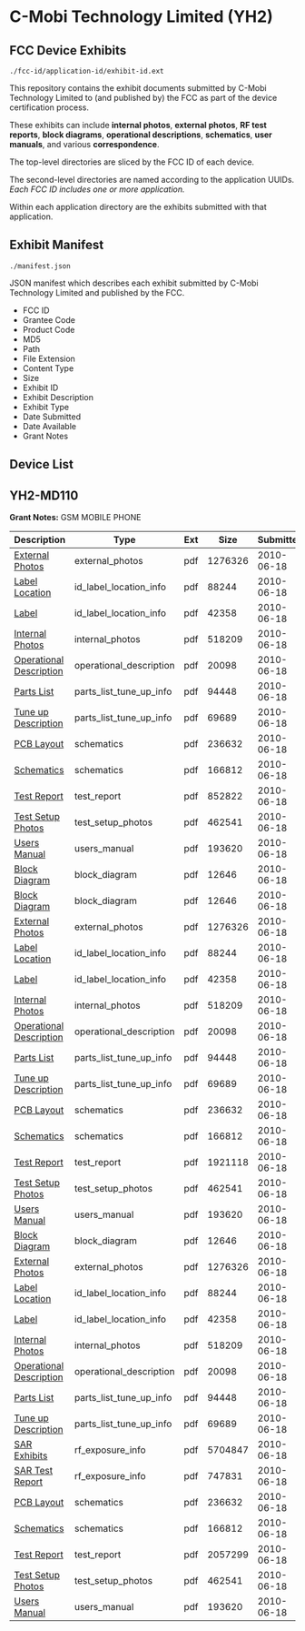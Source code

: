 # C-Mobi Technology Limited (YH2)
## FCC Device Exhibits

```
./fcc-id/application-id/exhibit-id.ext
```

This repository contains the exhibit documents submitted by C-Mobi Technology Limited to (and published by) the FCC as part of the device certification process.

These exhibits can include **internal photos**, **external photos**, **RF test reports**, **block diagrams**, **operational descriptions**, **schematics**, **user manuals**, and various **correspondence**.

The top-level directories are sliced by the FCC ID of each device.

The second-level directories are named according to the application UUIDs. *Each FCC ID includes one or more application.*

Within each application directory are the exhibits submitted with that application. 

## Exhibit Manifest

```
./manifest.json
```

JSON manifest which describes each exhibit submitted by C-Mobi Technology Limited and published by the FCC.

- FCC ID
- Grantee Code
- Product Code
- MD5
- Path
- File Extension
- Content Type
- Size
- Exhibit ID
- Exhibit Description
- Exhibit Type
- Date Submitted
- Date Available
- Grant Notes

## Device List
## YH2-MD110
**Grant Notes:** GSM MOBILE PHONE

| Description | Type | Ext | Size | Submitted | Available |
| ----------- | ---- | --- | ---- | --------- | --------- |
| [External Photos](YH2-MD110/b281f3d54df8eeeccbfcad911c2fe2b8/1298625.pdf) | external_photos | pdf | 1276326 | 2010-06-18 | 2010-06-18 |
| [Label Location](YH2-MD110/b281f3d54df8eeeccbfcad911c2fe2b8/1298626.pdf) | id_label_location_info | pdf | 88244 | 2010-06-18 | 2010-06-18 |
| [Label](YH2-MD110/b281f3d54df8eeeccbfcad911c2fe2b8/1298627.pdf) | id_label_location_info | pdf | 42358 | 2010-06-18 | 2010-06-18 |
| [Internal Photos](YH2-MD110/b281f3d54df8eeeccbfcad911c2fe2b8/1298629.pdf) | internal_photos | pdf | 518209 | 2010-06-18 | 2010-06-18 |
| [Operational Description](YH2-MD110/b281f3d54df8eeeccbfcad911c2fe2b8/1298630.pdf) | operational_description | pdf | 20098 | 2010-06-18 | 2010-06-18 |
| [Parts List](YH2-MD110/b281f3d54df8eeeccbfcad911c2fe2b8/1298631.pdf) | parts_list_tune_up_info | pdf | 94448 | 2010-06-18 | 2010-06-18 |
| [Tune up Description](YH2-MD110/b281f3d54df8eeeccbfcad911c2fe2b8/1298635.pdf) | parts_list_tune_up_info | pdf | 69689 | 2010-06-18 | 2010-06-18 |
| [PCB Layout](YH2-MD110/b281f3d54df8eeeccbfcad911c2fe2b8/1298632.pdf) | schematics | pdf | 236632 | 2010-06-18 | 2010-06-18 |
| [Schematics](YH2-MD110/b281f3d54df8eeeccbfcad911c2fe2b8/1298633.pdf) | schematics | pdf | 166812 | 2010-06-18 | 2010-06-18 |
| [Test Report](YH2-MD110/b281f3d54df8eeeccbfcad911c2fe2b8/1298687.pdf) | test_report | pdf | 852822 | 2010-06-18 | 2010-06-18 |
| [Test Setup Photos](YH2-MD110/b281f3d54df8eeeccbfcad911c2fe2b8/1298634.pdf) | test_setup_photos | pdf | 462541 | 2010-06-18 | 2010-06-18 |
| [Users Manual](YH2-MD110/b281f3d54df8eeeccbfcad911c2fe2b8/1298636.pdf) | users_manual | pdf | 193620 | 2010-06-18 | 2010-06-18 |
| [Block Diagram](YH2-MD110/b281f3d54df8eeeccbfcad911c2fe2b8/1298624.pdf) | block_diagram | pdf | 12646 | 2010-06-18 | 2010-06-18 |
| [Block Diagram](YH2-MD110/7269ef9efaa48dbd11ad21eb799166a1/1298624.pdf) | block_diagram | pdf | 12646 | 2010-06-18 | 2010-06-18 |
| [External Photos](YH2-MD110/7269ef9efaa48dbd11ad21eb799166a1/1298625.pdf) | external_photos | pdf | 1276326 | 2010-06-18 | 2010-06-18 |
| [Label Location](YH2-MD110/7269ef9efaa48dbd11ad21eb799166a1/1298626.pdf) | id_label_location_info | pdf | 88244 | 2010-06-18 | 2010-06-18 |
| [Label](YH2-MD110/7269ef9efaa48dbd11ad21eb799166a1/1298627.pdf) | id_label_location_info | pdf | 42358 | 2010-06-18 | 2010-06-18 |
| [Internal Photos](YH2-MD110/7269ef9efaa48dbd11ad21eb799166a1/1298629.pdf) | internal_photos | pdf | 518209 | 2010-06-18 | 2010-06-18 |
| [Operational Description](YH2-MD110/7269ef9efaa48dbd11ad21eb799166a1/1298630.pdf) | operational_description | pdf | 20098 | 2010-06-18 | 2010-06-18 |
| [Parts List](YH2-MD110/7269ef9efaa48dbd11ad21eb799166a1/1298631.pdf) | parts_list_tune_up_info | pdf | 94448 | 2010-06-18 | 2010-06-18 |
| [Tune up Description](YH2-MD110/7269ef9efaa48dbd11ad21eb799166a1/1298635.pdf) | parts_list_tune_up_info | pdf | 69689 | 2010-06-18 | 2010-06-18 |
| [PCB Layout](YH2-MD110/7269ef9efaa48dbd11ad21eb799166a1/1298632.pdf) | schematics | pdf | 236632 | 2010-06-18 | 2010-06-18 |
| [Schematics](YH2-MD110/7269ef9efaa48dbd11ad21eb799166a1/1298633.pdf) | schematics | pdf | 166812 | 2010-06-18 | 2010-06-18 |
| [Test Report](YH2-MD110/7269ef9efaa48dbd11ad21eb799166a1/1298628.pdf) | test_report | pdf | 1921118 | 2010-06-18 | 2010-06-18 |
| [Test Setup Photos](YH2-MD110/7269ef9efaa48dbd11ad21eb799166a1/1298634.pdf) | test_setup_photos | pdf | 462541 | 2010-06-18 | 2010-06-18 |
| [Users Manual](YH2-MD110/7269ef9efaa48dbd11ad21eb799166a1/1298636.pdf) | users_manual | pdf | 193620 | 2010-06-18 | 2010-06-18 |
| [Block Diagram](YH2-MD110/9ad47d78ddfaf25347d6fd5170b4c099/1298624.pdf) | block_diagram | pdf | 12646 | 2010-06-18 | 2010-06-18 |
| [External Photos](YH2-MD110/9ad47d78ddfaf25347d6fd5170b4c099/1298625.pdf) | external_photos | pdf | 1276326 | 2010-06-18 | 2010-06-18 |
| [Label Location](YH2-MD110/9ad47d78ddfaf25347d6fd5170b4c099/1298626.pdf) | id_label_location_info | pdf | 88244 | 2010-06-18 | 2010-06-18 |
| [Label](YH2-MD110/9ad47d78ddfaf25347d6fd5170b4c099/1298627.pdf) | id_label_location_info | pdf | 42358 | 2010-06-18 | 2010-06-18 |
| [Internal Photos](YH2-MD110/9ad47d78ddfaf25347d6fd5170b4c099/1298629.pdf) | internal_photos | pdf | 518209 | 2010-06-18 | 2010-06-18 |
| [Operational Description](YH2-MD110/9ad47d78ddfaf25347d6fd5170b4c099/1298630.pdf) | operational_description | pdf | 20098 | 2010-06-18 | 2010-06-18 |
| [Parts List](YH2-MD110/9ad47d78ddfaf25347d6fd5170b4c099/1298631.pdf) | parts_list_tune_up_info | pdf | 94448 | 2010-06-18 | 2010-06-18 |
| [Tune up Description](YH2-MD110/9ad47d78ddfaf25347d6fd5170b4c099/1298635.pdf) | parts_list_tune_up_info | pdf | 69689 | 2010-06-18 | 2010-06-18 |
| [SAR Exhibits](YH2-MD110/9ad47d78ddfaf25347d6fd5170b4c099/1298653.pdf) | rf_exposure_info | pdf | 5704847 | 2010-06-18 | 2010-06-18 |
| [SAR Test Report](YH2-MD110/9ad47d78ddfaf25347d6fd5170b4c099/1298654.pdf) | rf_exposure_info | pdf | 747831 | 2010-06-18 | 2010-06-18 |
| [PCB Layout](YH2-MD110/9ad47d78ddfaf25347d6fd5170b4c099/1298632.pdf) | schematics | pdf | 236632 | 2010-06-18 | 2010-06-18 |
| [Schematics](YH2-MD110/9ad47d78ddfaf25347d6fd5170b4c099/1298633.pdf) | schematics | pdf | 166812 | 2010-06-18 | 2010-06-18 |
| [Test Report](YH2-MD110/9ad47d78ddfaf25347d6fd5170b4c099/1298648.pdf) | test_report | pdf | 2057299 | 2010-06-18 | 2010-06-18 |
| [Test Setup Photos](YH2-MD110/9ad47d78ddfaf25347d6fd5170b4c099/1298634.pdf) | test_setup_photos | pdf | 462541 | 2010-06-18 | 2010-06-18 |
| [Users Manual](YH2-MD110/9ad47d78ddfaf25347d6fd5170b4c099/1298636.pdf) | users_manual | pdf | 193620 | 2010-06-18 | 2010-06-18 |
